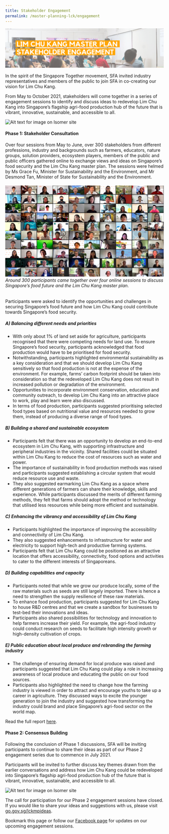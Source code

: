 ```yaml
---
title: Stakeholder Engagement
permalink: /master-planning-lck/engagement
---
```

![Alt text for image on Isomer site](/images/Stakeholder%20Engagement.png)

In the spirit of the Singapore Together movement, SFA invited industry representatives and members of the public to join SFA in co-creating our vision for Lim Chu Kang.

From May to October 2021, stakeholders will come together in a series of engagement sessions to identify and discuss ideas to redevelop Lim Chu Kang into Singapore’s flagship agri-food production hub of the future that is vibrant, innovative, sustainable, and accessible to all.

![Alt text for image on Isomer site](/images/Stakeholderengagement.png)

#### **Phase 1: Stakeholder Consultation**

Over four sessions from May to June, over 300 stakeholders from different professions, industry and backgrounds such as farmers, educators, nature groups, solution providers, ecosystem players, members of the public and public officers gathered online to exchange views and ideas on Singapore’s food security and the Lim Chu Kang master plan. The sessions were helmed by Ms Grace Fu, Minister for Sustainability and the Environment, and Mr Desmond Tan, Minister of State for Sustainability and the Environment.
 
######  ![Alt text for image on Isomer site](/images/phase%201.png)Around 300 participants came together over four online sessions to discuss Singapore’s food future and the Lim Chu Kang master plan.  
 
 Participants were asked to identify the opportunities and challenges in securing Singapore’s food future and how Lim Chu Kang could contribute towards Singapore’s food security.  
 
##### A) Balancing different needs and priorities
* With only about 1% of land set aside for agriculture, participants recognised that there were competing needs for land use. To ensure Singapore’s food security, participants acknowledged that food production would have to be prioritised for food security.
* Notwithstanding, participants highlighted environmental sustainability as a key consideration and that we should develop Lim Chu Kang sensitively so that food production is not at the expense of the environment. For example, farms’ carbon footprint should be taken into consideration so that the redeveloped Lim Chu Kang does not result in increased pollution or degradation of the environment.
* Opportunities to incorporate environment conservation, education and community outreach, to develop Lim Chu Kang into an attractive place to work, play and learn were also discussed.
* In terms of food production, participants suggested prioritising selected food types based on nutritional value and resources needed to grow them, instead of producing a diverse range of food types.

##### B) Building a shared and sustainable ecosystem 
* Participants felt that there was an opportunity to develop an end-to-end ecosystem in Lim Chu Kang, with supporting infrastructure and peripheral industries in the vicinity. Shared facilities could be situated within Lim Chu Kang to reduce the cost of resources such as water and power.
* The importance of sustainability in food production methods was raised and participants suggested establishing a circular system that would reduce resource use and waste.
* They also suggested earmarking Lim Chu Kang as a space where different generations of farmers can share their knowledge, skills and experience. While participants discussed the merits of different farming methods, they felt that farms should adopt the method or technology that utilised less resources while being more efficient and sustainable.

##### C) Enhancing the vibrancy and accessibility of Lim Chu Kang
* Participants highlighted the importance of improving the accessibility and connectivity of Lim Chu Kang.
* They also suggested enhancements to infrastructure for water and electricity to support high-tech and productive farming systems.
* Participants felt that Lim Chu Kang could be positioned as an attractive location that offers accessibility, connectivity, food options and activities to cater to the different interests of Singaporeans.

##### D) Building capabilities and capacity 
* Participants noted that while we grow our produce locally, some of the raw materials such as seeds are still largely imported. There is hence a need to strengthen the supply resilience of these raw materials.
* To enhance food production, participants suggested for Lim Chu Kang to house R&D centres and that we create a sandbox for businesses to test-bed their innovations and ideas.
* Participants also shared possibilities for technology and innovation to help farmers increase their yield. For example, the agri-food industry could conduct research on seeds to facilitate high intensity growth or high-density cultivation of crops.

##### E) Public education about local produce and rebranding the farming industry
* The challenge of ensuring demand for local produce was raised and participants suggested that Lim Chu Kang could play a role in increasing awareness of local produce and educating the public on our food sources.
* Participants also highlighted the need to change how the farming industry is viewed in order to attract and encourage youths to take up a career in agriculture. They discussed ways to excite the younger generation to join the industry and suggested how transforming the industry could brand and place Singapore’s agri-food sector on the world map.

Read the full report [here](/files/Summary%20of%20LCKMP%20Phase%201%20Discussions%20.pdf).

#### Phase 2: Consensus Building 

Following the conclusion of Phase 1 discussions, SFA will be inviting participants to continue to share their ideas as part of our Phase 2 engagement series due to commence in July 2021. 

Participants will be invited to further discuss key themes drawn from the earlier conversations and address how Lim Chu Kang could be redeveloped into Singapore’s flagship agri-food production hub of the future that is vibrant, innovative, sustainable, and accessible to all.

![Alt text for image on Isomer site](/images/phase%202%20themes-01.png)

The call for participation for our Phase 2 engagement sessions have closed. If you would like to share your ideas and suggestions with us, please visit [go.gov.sg/lckmpideas](go.gov.sg/lckmpideas).

Bookmark this page or follow our [Facebook page](https://www.facebook.com/SGFoodAgency/) for updates on our upcoming engagement sessions.